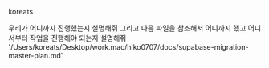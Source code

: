 koreats

우리가 어디까지 진행했는지 설명해줘 그리고 다음 파일을 참조해서 어디까지 했고 어디서부터 작업을 진행해야 되는지 설명해줘 '/Users/koreats/Desktop/work.mac/hiko0707/docs/supabase-migration-master-plan.md'
